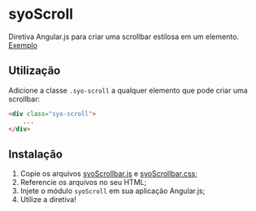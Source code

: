 # syoScroll
Diretiva Angular.js para criar uma scrollbar estilosa em um elemento.  
[Exemplo](https://syonet.github.io/scroll)

## Utilização
Adicione a classe `.syo-scroll` a qualquer elemento que pode criar uma scrollbar:

```html
<div class="syo-scroll">
    ...
</div>
```

## Instalação
1. Copie os arquivos [syoScrollbar.js](dist/syoScrollbar.js) e [syoScrollbar.css](dist/syoScrollbar.css);
2. Referencie os arquivos no seu HTML;
3. Injete o módulo `syoScroll` em sua aplicação Angular.js;
4. Utilize a diretiva!